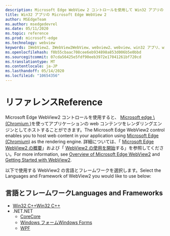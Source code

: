 ```yaml
---
description: Microsoft Edge WebView 2 コントロールを使用して Win32 アプリの web コンテンツをホストする
title: Win32 アプリの Microsoft Edge WebView 2
author: MSEdgeTeam
ms.author: msedgedevrel
ms.date: 05/11/2020
ms.topic: reference
ms.prod: microsoft-edge
ms.technology: webview
keywords: IWebView2、IWebView2WebView、webview2、webview、win32 アプリ、win32、edge、ICoreWebView2、ICoreWebView2Controller、browser control、edge html
ms.openlocfilehash: f0b55cbaac708cee6eb934898a853d006b5e0bbd
ms.sourcegitcommit: 07cda56425e5fdf90eeb3972e17041261bf720cd
ms.translationtype: MT
ms.contentlocale: ja-JP
ms.lasthandoff: 05/14/2020
ms.locfileid: "10654356"
---
```

# <span data-ttu-id="33def-104">リファレンス</span><span class="sxs-lookup"><span data-stu-id="33def-104">Reference</span></span>

<span data-ttu-id="33def-105">Microsoft Edge WebView2 コントロールを使用すると、 [Microsoft edge \ (Chromium \)](https://www.microsoftedgeinsider.com)を使ってアプリケーションの web コンテンツをレンダリングエンジンとしてホストすることができます。</span><span class="sxs-lookup"><span data-stu-id="33def-105">The Microsoft Edge WebView2 control enables you to host web content in your application using [Microsoft Edge \(Chromium\)](https://www.microsoftedgeinsider.com) as the rendering engine.</span></span>  <span data-ttu-id="33def-106">詳細については、「 [Microsoft Edge WebView2 の概要](./index.md)」および「 [WebView2 の使用を開始](gettingstarted/win32.md)する」を参照してください。</span><span class="sxs-lookup"><span data-stu-id="33def-106">For more information, see [Overview of Microsoft Edge WebView2](./index.md) and [Getting Started with WebView2](gettingstarted/win32.md).</span></span>

<span data-ttu-id="33def-107">以下で使用する WebView2 の言語とフレームワークを選択します。</span><span class="sxs-lookup"><span data-stu-id="33def-107">Select the Languages and Framework of WebView2 you would like to use below:</span></span>

## <span data-ttu-id="33def-108">言語とフレームワーク</span><span class="sxs-lookup"><span data-stu-id="33def-108">Languages and Frameworks</span></span>

* [<span data-ttu-id="33def-109">Win32 C++</span><span class="sxs-lookup"><span data-stu-id="33def-109">Win32 C++</span></span>](reference/win32/0-9-488-reference-webview2.md)
* <span data-ttu-id="33def-110">.NET</span><span class="sxs-lookup"><span data-stu-id="33def-110">.NET</span></span>
  * [<span data-ttu-id="33def-111">Core</span><span class="sxs-lookup"><span data-stu-id="33def-111">Core</span></span>](reference/dotnet/0-9-515-reference-webview2.md)
  * [<span data-ttu-id="33def-112">Windows フォーム</span><span class="sxs-lookup"><span data-stu-id="33def-112">Windows Forms</span></span>](reference/winforms/0-9-515-reference-webview2.md)
  * [<span data-ttu-id="33def-113"><C4></span><span class="sxs-lookup"><span data-stu-id="33def-113">WPF</span></span>](reference/wpf/0-9-515-reference-webview2.md)
